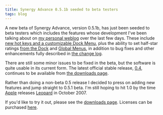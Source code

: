 ```yaml
---
title: Synergy Advance 0.5.1b seeded to beta testers
tags: blog
---
```


A new beta of Synergy Advance, version 0.5.1b, has just been seeded to beta testers which includes the features whose development I've been talking about on [my personal weblog](http://colaiuta.net/) over the last few days. These include [new hot keys and a customizable Dock Menu](http://www.wincent.com/a/about/wincent/weblog/archives/2007/05/synergy_advance_3.php), plus the ability to set half-star ratings [from the Dock](http://www.wincent.com/a/about/wincent/weblog/archives/2007/05/halfstar_rating.php) and [Global Menus](http://www.wincent.com/a/about/wincent/weblog/archives/2007/05/halfstar_rating_1.php), in addition to bug fixes and other enhancements fully described in [the change log](http://www.wincent.com/a/products/synergy-advance/history/#0.5.1b).

There are still some minor issues to be fixed in the beta, but the software is quite usable in its current form. The latest official stable release, [0.4](http://www.wincent.com/a/products/synergy-advance/history/#0.4), continues to be available from [the downloads page](http://www.wincent.com/a/products/synergy-advance/download/).

Rather than doing a non-beta 0.5 release I decided to press on adding new features and jump straight to 0.5.1 beta. I'm still hoping to hit 1.0 by the time [Apple](http://www.wincent.com/wiki/Apple) releases [Leopard](http://www.wincent.com/wiki/Leopard) in October 2007.

If you'd like to try it out, please see the [downloads page](http://www.wincent.com/a/products/synergy-advance/download/). Licenses can be purchased [here](https://secure.wincent.com/a/products/synergy-advance/purchase/).
